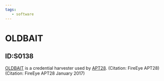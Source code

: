 ```yaml
---
tags:
   - software
---
```

# OLDBAIT
## ID:S0138
[OLDBAIT](software/S0138) is a credential harvester used by [APT28](groups/G0007). (Citation: FireEye APT28) (Citation: FireEye APT28 January 2017)
